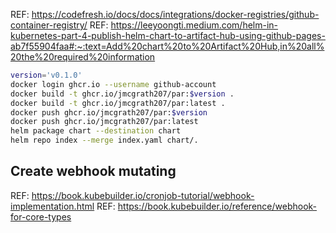 


REF: https://codefresh.io/docs/docs/integrations/docker-registries/github-container-registry/
REF: https://leeyoongti.medium.com/helm-in-kubernetes-part-4-publish-helm-chart-to-artifact-hub-using-github-pages-ab7f55904faa#:~:text=Add%20chart%20to%20Artifact%20Hub,in%20all%20the%20required%20information

```bash
version='v0.1.0'
docker login ghcr.io --username github-account
docker build -t ghcr.io/jmcgrath207/par:$version .
docker build -t ghcr.io/jmcgrath207/par:latest .
docker push ghcr.io/jmcgrath207/par:$version 
docker push ghcr.io/jmcgrath207/par:latest 
helm package chart --destination chart
helm repo index --merge index.yaml chart/.
```

## Create webhook mutating
REF: https://book.kubebuilder.io/cronjob-tutorial/webhook-implementation.html
REF: https://book.kubebuilder.io/reference/webhook-for-core-types

